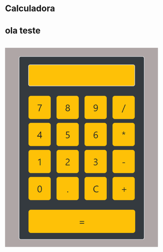 # Calculadora

<h1> ola teste <h1>


  ![](https://github.com/carlosuhlmann/calculadora/blob/master/calc.gif)













 


